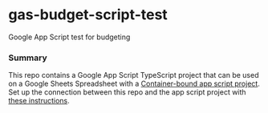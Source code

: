 # gas-budget-script-test

Google App Script test for budgeting

### Summary

This repo contains a Google App Script TypeScript project that can be used on a Google Sheets Spreadsheet with a [Container-bound app script project](https://developers.google.com/apps-script/guides/bound). Set up the connection between this repo and the app script project with [these instructions](https://developers.google.com/apps-script/guides/clasp).